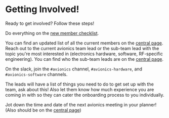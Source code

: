 # Getting Involved!

Ready to get involved? Follow these steps!

Do everything on the [new member checklist](https://soundingrocketlab.com/srl-new-member-checklist/).

You can find an updated list of all the current members on the [central page](centralpage.md). Reach out to the current avionics team lead or the sub-team lead with the topic you're most interested in (electronics hardware, software, RF-specific engineering). You can find who the sub-team leads are on the [central page](centralpage.md).


<!-- Send them a nice message with the following (not actually required but for fun and letting the team lead get to know you!): 
<!--
- year
- major
- what you like to do for fun
- why you're interested in avionics (can be: I don't know anything about avionics and want to learn more!)
- your favorite home-cooked meal (the current avionics lead needs inspiration for what to cook, recently been struggling)
-->

On the slack, join the `#avionics` channel, `#avionics-hardware`, and `#avionics-software` channels.

The leads will have a list of things you need to do to get set up with the team, ask about this! Also let them know how much experience you are coming in with so they can cater the onboarding process to you individually.

Jot down the time and date of the next avionics meeting in your planner! (Also should be on the [central page](centralpage.md))
